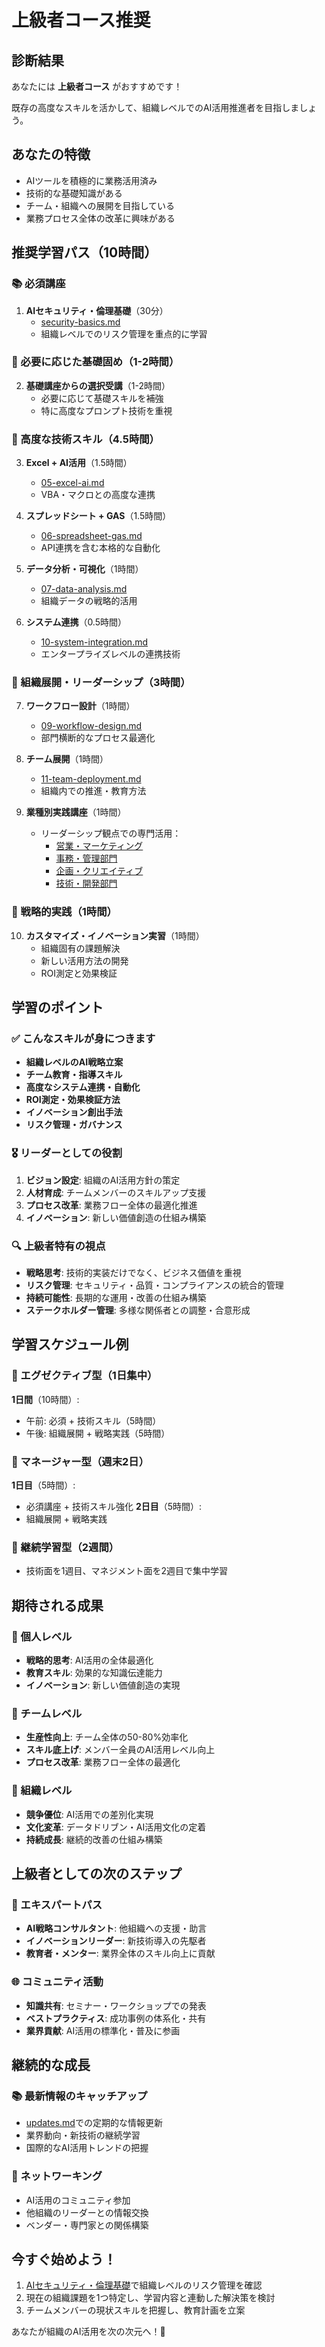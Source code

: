 # 上級者コース推奨

## 診断結果

あなたには **上級者コース** がおすすめです！

既存の高度なスキルを活かして、組織レベルでのAI活用推進者を目指しましょう。

## あなたの特徴

- AIツールを積極的に業務活用済み
- 技術的な基礎知識がある
- チーム・組織への展開を目指している
- 業務プロセス全体の改革に興味がある

## 推奨学習パス（10時間）

### 📚 必須講座
1. **AIセキュリティ・倫理基礎**（30分）
   - [security-basics.md](../required/security-basics.md)
   - 組織レベルでのリスク管理を重点的に学習

### 🔄 必要に応じた基礎固め（1-2時間）
2. **基礎講座からの選択受講**（1-2時間）
   - 必要に応じて基礎スキルを補強
   - 特に高度なプロンプト技術を重視

### 🚀 高度な技術スキル（4.5時間）
3. **Excel + AI活用**（1.5時間）
   - [05-excel-ai.md](../intermediate/05-excel-ai.md)
   - VBA・マクロとの高度な連携

4. **スプレッドシート + GAS**（1.5時間）
   - [06-spreadsheet-gas.md](../intermediate/06-spreadsheet-gas.md)
   - API連携を含む本格的な自動化

5. **データ分析・可視化**（1時間）
   - [07-data-analysis.md](../intermediate/07-data-analysis.md)
   - 組織データの戦略的活用

6. **システム連携**（0.5時間）
   - [10-system-integration.md](../advanced/10-system-integration.md)
   - エンタープライズレベルの連携技術

### 🎯 組織展開・リーダーシップ（3時間）
7. **ワークフロー設計**（1時間）
   - [09-workflow-design.md](../advanced/09-workflow-design.md)
   - 部門横断的なプロセス最適化

8. **チーム展開**（1時間）
   - [11-team-deployment.md](../advanced/11-team-deployment.md)
   - 組織内での推進・教育方法

9. **業種別実践講座**（1時間）
   - リーダーシップ観点での専門活用：
     - [営業・マーケティング](../industry/sales-marketing.md)
     - [事務・管理部門](../industry/admin-office.md)
     - [企画・クリエイティブ](../industry/creative-planning.md)
     - [技術・開発部門](../industry/tech-development.md)

### 🔬 戦略的実践（1時間）
10. **カスタマイズ・イノベーション実習**（1時間）
    - 組織固有の課題解決
    - 新しい活用方法の開発
    - ROI測定と効果検証

## 学習のポイント

### ✅ こんなスキルが身につきます
- **組織レベルのAI戦略立案**
- **チーム教育・指導スキル**
- **高度なシステム連携・自動化**
- **ROI測定・効果検証方法**
- **イノベーション創出手法**
- **リスク管理・ガバナンス**

### 🎖️ リーダーとしての役割
1. **ビジョン設定**: 組織のAI活用方針の策定
2. **人材育成**: チームメンバーのスキルアップ支援
3. **プロセス改革**: 業務フロー全体の最適化推進
4. **イノベーション**: 新しい価値創造の仕組み構築

### 🔍 上級者特有の視点
- **戦略思考**: 技術的実装だけでなく、ビジネス価値を重視
- **リスク管理**: セキュリティ・品質・コンプライアンスの統合的管理
- **持続可能性**: 長期的な運用・改善の仕組み構築
- **ステークホルダー管理**: 多様な関係者との調整・合意形成

## 学習スケジュール例

### 📅 エグゼクティブ型（1日集中）
**1日間**（10時間）:
- 午前: 必須 + 技術スキル（5時間）
- 午後: 組織展開 + 戦略実践（5時間）

### 📅 マネージャー型（週末2日）
**1日目**（5時間）:
- 必須講座 + 技術スキル強化
**2日目**（5時間）:
- 組織展開 + 戦略実践

### 📅 継続学習型（2週間）
- 技術面を1週目、マネジメント面を2週目で集中学習

## 期待される成果

### 🎯 個人レベル
- **戦略的思考**: AI活用の全体最適化
- **教育スキル**: 効果的な知識伝達能力
- **イノベーション**: 新しい価値創造の実現

### 🎯 チームレベル
- **生産性向上**: チーム全体の50-80%効率化
- **スキル底上げ**: メンバー全員のAI活用レベル向上
- **プロセス改革**: 業務フロー全体の最適化

### 🎯 組織レベル
- **競争優位**: AI活用での差別化実現
- **文化変革**: データドリブン・AI活用文化の定着
- **持続成長**: 継続的改善の仕組み構築

## 上級者としての次のステップ

### 🌟 エキスパートパス
- **AI戦略コンサルタント**: 他組織への支援・助言
- **イノベーションリーダー**: 新技術導入の先駆者
- **教育者・メンター**: 業界全体のスキル向上に貢献

### 🌐 コミュニティ活動
- **知識共有**: セミナー・ワークショップでの発表
- **ベストプラクティス**: 成功事例の体系化・共有
- **業界貢献**: AI活用の標準化・普及に参画

## 継続的な成長

### 📚 最新情報のキャッチアップ
- [updates.md](../resources/updates.md)での定期的な情報更新
- 業界動向・新技術の継続学習
- 国際的なAI活用トレンドの把握

### 🤝 ネットワーキング
- AI活用のコミュニティ参加
- 他組織のリーダーとの情報交換
- ベンダー・専門家との関係構築

## 今すぐ始めよう！

1. [AIセキュリティ・倫理基礎](../required/security-basics.md)で組織レベルのリスク管理を確認
2. 現在の組織課題を1つ特定し、学習内容と連動した解決策を検討
3. チームメンバーの現状スキルを把握し、教育計画を立案

あなたが組織のAI活用を次の次元へ！🚀